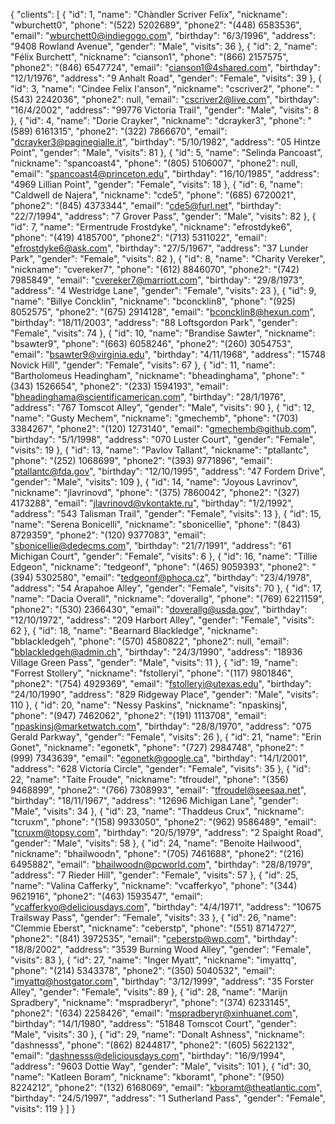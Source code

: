 {
	"clients": [
		{
			"id": 1,
			"name": "Chàndler Scriver Felïx",
			"nickname": "wburchett0",
			"phone": "(522) 5202689",
			"phone2": "(448) 6583536",
			"email": "wburchett0@indiegogo.com",
			"birthday": "6/3/1996",
			"address": "9408 Rowland Avenue",
			"gender": "Male",
			"visits": 36
		},
		{
			"id": 2,
			"name": "Félix Burchett",
			"nickname": "cianson1",
			"phone": "(866) 2157575",
			"phone2": "(846) 6547724",
			"email": "cianson1@4shared.com",
			"birthday": "12/1/1976",
			"address": "9 Anhalt Road",
			"gender": "Female",
			"visits": 39
		},
		{
			"id": 3,
			"name": "Cindee Felix I'anson",
			"nickname": "cscriver2",
			"phone": "(543) 2242036",
			"phone2": null,
			"email": "cscriver2@live.com",
			"birthday": "16/4/2002",
			"address": "99776 Victoria Trail",
			"gender": "Male",
			"visits": 8
		},
		{
			"id": 4,
			"name": "Dorie Crayker",
			"nickname": "dcrayker3",
			"phone": "(589) 6161315",
			"phone2": "(322) 7866670",
			"email": "dcrayker3@paginegialle.it",
			"birthday": "5/10/1982",
			"address": "05 Hintze Point",
			"gender": "Male",
			"visits": 81
		},
		{
			"id": 5,
			"name": "Selinda Pancoast",
			"nickname": "spancoast4",
			"phone": "(805) 5106007",
			"phone2": null,
			"email": "spancoast4@princeton.edu",
			"birthday": "16/10/1985",
			"address": "4969 Lillian Point",
			"gender": "Female",
			"visits": 18
		},
		{
			"id": 6,
			"name": "Caldwell de Najera",
			"nickname": "cde5",
			"phone": "(685) 6720021",
			"phone2": "(845) 4373344",
			"email": "cde5@furl.net",
			"birthday": "22/7/1994",
			"address": "7 Grover Pass",
			"gender": "Male",
			"visits": 82
		},
		{
			"id": 7,
			"name": "Ermentrude Frostdyke",
			"nickname": "efrostdyke6",
			"phone": "(419) 4185700",
			"phone2": "(713) 5311022",
			"email": "efrostdyke6@ask.com",
			"birthday": "27/5/1967",
			"address": "37 Lunder Park",
			"gender": "Female",
			"visits": 82
		},
		{
			"id": 8,
			"name": "Charity Vereker",
			"nickname": "cvereker7",
			"phone": "(612) 8846070",
			"phone2": "(742) 7985849",
			"email": "cvereker7@marriott.com",
			"birthday": "29/8/1973",
			"address": "4 Westridge Lane",
			"gender": "Female",
			"visits": 23
		},
		{
			"id": 9,
			"name": "Billye Concklin",
			"nickname": "bconcklin8",
			"phone": "(925) 8052575",
			"phone2": "(675) 2914128",
			"email": "bconcklin8@hexun.com",
			"birthday": "18/11/2003",
			"address": "88 Loftsgordon Park",
			"gender": "Female",
			"visits": 74
		},
		{
			"id": 10,
			"name": "Brandise Sawter",
			"nickname": "bsawter9",
			"phone": "(663) 6058246",
			"phone2": "(260) 3054753",
			"email": "bsawter9@virginia.edu",
			"birthday": "4/11/1968",
			"address": "15748 Novick Hill",
			"gender": "Female",
			"visits": 67
		},
		{
			"id": 11,
			"name": "Bartholomeus Headingham",
			"nickname": "bheadinghama",
			"phone": "(343) 1526654",
			"phone2": "(233) 1594193",
			"email": "bheadinghama@scientificamerican.com",
			"birthday": "28/1/1976",
			"address": "767 Tomscot Alley",
			"gender": "Male",
			"visits": 90
		},
		{
			"id": 12,
			"name": "Gusty Mechem",
			"nickname": "gmechemb",
			"phone": "(703) 3384267",
			"phone2": "(120) 1273140",
			"email": "gmechemb@github.com",
			"birthday": "5/1/1998",
			"address": "070 Luster Court",
			"gender": "Female",
			"visits": 19
		},
		{
			"id": 13,
			"name": "Pavlov Tallant",
			"nickname": "ptallantc",
			"phone": "(252) 1068699",
			"phone2": "(393) 9771896",
			"email": "ptallantc@fda.gov",
			"birthday": "12/10/1995",
			"address": "47 Fordem Drive",
			"gender": "Male",
			"visits": 109
		},
		{
			"id": 14,
			"name": "Joyous Lavrinov",
			"nickname": "jlavrinovd",
			"phone": "(375) 7860042",
			"phone2": "(327) 4173288",
			"email": "jlavrinovd@vkontakte.ru",
			"birthday": "1/2/1992",
			"address": "543 Talisman Trail",
			"gender": "Female",
			"visits": 13
		},
		{
			"id": 15,
			"name": "Serena Bonicelli",
			"nickname": "sbonicellie",
			"phone": "(843) 8729359",
			"phone2": "(120) 9377083",
			"email": "sbonicellie@dedecms.com",
			"birthday": "21/7/1991",
			"address": "61 Michigan Court",
			"gender": "Female",
			"visits": 6
		},
		{
			"id": 16,
			"name": "Tillie Edgeon",
			"nickname": "tedgeonf",
			"phone": "(465) 9059393",
			"phone2": "(394) 5302580",
			"email": "tedgeonf@phoca.cz",
			"birthday": "23/4/1978",
			"address": "54 Arapahoe Alley",
			"gender": "Female",
			"visits": 70
		},
		{
			"id": 17,
			"name": "Dacia Overall",
			"nickname": "doverallg",
			"phone": "(769) 6221159",
			"phone2": "(530) 2366430",
			"email": "doverallg@usda.gov",
			"birthday": "12/10/1972",
			"address": "209 Harbort Alley",
			"gender": "Female",
			"visits": 62
		},
		{
			"id": 18,
			"name": "Bearnard Blackledge",
			"nickname": "bblackledgeh",
			"phone": "(570) 4580822",
			"phone2": null,
			"email": "bblackledgeh@admin.ch",
			"birthday": "24/3/1990",
			"address": "18936 Village Green Pass",
			"gender": "Male",
			"visits": 11
		},
		{
			"id": 19,
			"name": "Forrest Stollery",
			"nickname": "fstolleryi",
			"phone": "(117) 9801846",
			"phone2": "(754) 4929369",
			"email": "fstolleryi@utexas.edu",
			"birthday": "24/10/1990",
			"address": "829 Ridgeway Place",
			"gender": "Male",
			"visits": 110
		},
		{
			"id": 20,
			"name": "Nessy Paskins",
			"nickname": "npaskinsj",
			"phone": "(947) 7462062",
			"phone2": "(191) 1113708",
			"email": "npaskinsj@marketwatch.com",
			"birthday": "28/8/1970",
			"address": "075 Gerald Parkway",
			"gender": "Female",
			"visits": 26
		},
		{
			"id": 21,
			"name": "Erin Gonet",
			"nickname": "egonetk",
			"phone": "(727) 2984748",
			"phone2": "(999) 7343639",
			"email": "egonetk@google.ca",
			"birthday": "14/1/2001",
			"address": "628 Victoria Circle",
			"gender": "Female",
			"visits": 35
		},
		{
			"id": 22,
			"name": "Taite Froude",
			"nickname": "tfroudel",
			"phone": "(356) 9468899",
			"phone2": "(766) 7308993",
			"email": "tfroudel@seesaa.net",
			"birthday": "18/11/1967",
			"address": "12696 Michigan Lane",
			"gender": "Male",
			"visits": 34
		},
		{
			"id": 23,
			"name": "Thaddeus Crux",
			"nickname": "tcruxm",
			"phone": "(158) 9933050",
			"phone2": "(962) 9586489",
			"email": "tcruxm@topsy.com",
			"birthday": "20/5/1979",
			"address": "2 Spaight Road",
			"gender": "Male",
			"visits": 58
		},
		{
			"id": 24,
			"name": "Benoite Hailwood",
			"nickname": "bhailwoodn",
			"phone": "(705) 7461688",
			"phone2": "(216) 6495882",
			"email": "bhailwoodn@pcworld.com",
			"birthday": "28/8/1979",
			"address": "7 Rieder Hill",
			"gender": "Female",
			"visits": 57
		},
		{
			"id": 25,
			"name": "Valina Cafferky",
			"nickname": "vcafferkyo",
			"phone": "(344) 9621916",
			"phone2": "(463) 1593547",
			"email": "vcafferkyo@deliciousdays.com",
			"birthday": "4/4/1971",
			"address": "10675 Trailsway Pass",
			"gender": "Female",
			"visits": 33
		},
		{
			"id": 26,
			"name": "Clemmie Eberst",
			"nickname": "ceberstp",
			"phone": "(551) 8714727",
			"phone2": "(841) 3972535",
			"email": "ceberstp@wp.com",
			"birthday": "18/8/2002",
			"address": "3539 Burning Wood Alley",
			"gender": "Female",
			"visits": 83
		},
		{
			"id": 27,
			"name": "Inger Myatt",
			"nickname": "imyattq",
			"phone": "(214) 5343378",
			"phone2": "(350) 5040532",
			"email": "imyattq@hostgator.com",
			"birthday": "3/12/1999",
			"address": "35 Forster Alley",
			"gender": "Female",
			"visits": 89
		},
		{
			"id": 28,
			"name": "Marijn Spradbery",
			"nickname": "mspradberyr",
			"phone": "(374) 6233145",
			"phone2": "(634) 2258426",
			"email": "mspradberyr@xinhuanet.com",
			"birthday": "14/1/1980",
			"address": "51848 Tomscot Court",
			"gender": "Male",
			"visits": 30
		},
		{
			"id": 29,
			"name": "Donalt Ashness",
			"nickname": "dashnesss",
			"phone": "(862) 8244817",
			"phone2": "(605) 5622132",
			"email": "dashnesss@deliciousdays.com",
			"birthday": "16/9/1994",
			"address": "9603 Dottie Way",
			"gender": "Male",
			"visits": 101
		},
		{
			"id": 30,
			"name": "Katleen Boram",
			"nickname": "kboramt",
			"phone": "(950) 8224212",
			"phone2": "(132) 6168069",
			"email": "kboramt@theatlantic.com",
			"birthday": "24/5/1997",
			"address": "1 Sutherland Pass",
			"gender": "Female",
			"visits": 119
		}
	]
}
